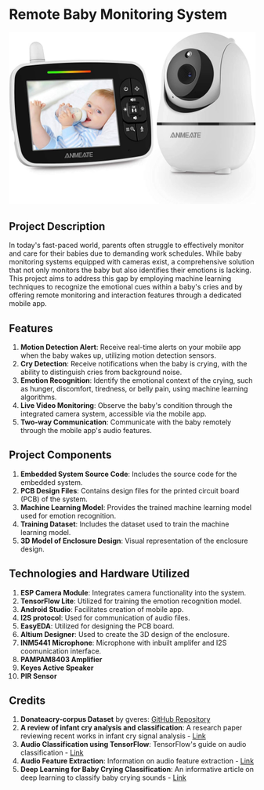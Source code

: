 # Remote Baby Monitoring System

![Baby Monitoring System](BabyMonitoring.jpg)

## Project Description

In today's fast-paced world, parents often struggle to effectively monitor and care for their babies due to demanding work schedules. While baby monitoring systems equipped with cameras exist, a comprehensive solution that not only monitors the baby but also identifies their emotions is lacking. This project aims to address this gap by employing machine learning techniques to recognize the emotional cues within a baby's cries and by offering remote monitoring and interaction features through a dedicated mobile app.

## Features

1. **Motion Detection Alert**: Receive real-time alerts on your mobile app when the baby wakes up, utilizing motion detection sensors.
2. **Cry Detection**: Receive notifications when the baby is crying, with the ability to distinguish cries from background noise.
3. **Emotion Recognition**: Identify the emotional context of the crying, such as hunger, discomfort, tiredness, or belly pain, using machine learning algorithms.
4. **Live Video Monitoring**: Observe the baby's condition through the integrated camera system, accessible via the mobile app.
5. **Two-way Communication**: Communicate with the baby remotely through the mobile app's audio features.

## Project Components

1. **Embedded System Source Code**: Includes the source code for the embedded system.
2. **PCB Design Files**: Contains design files for the printed circuit board (PCB) of the system.
3. **Machine Learning Model**: Provides the trained machine learning model used for emotion recognition.
4. **Training Dataset**: Includes the dataset used to train the machine learning model.
5. **3D Model of Enclosure Design**: Visual representation of the enclosure design.

## Technologies and Hardware Utilized

1. **ESP Camera Module**: Integrates camera functionality into the system.
2. **TensorFlow Lite**: Utilized for training the emotion recognition model.
3. **Android Studio**: Facilitates creation of mobile app.
4. **I2S protocol**: Used for communication of audio files.
5. **EasyEDA**: Utilized for designing the PCB board.
6. **Altium Designer**: Used to create the 3D design of the enclosure.
7. **INM5441 Microphone**: Microphone with inbuilt amplifer and I2S coomunication interface.
8. **PAMPAM8403 Amplifier**
9. **Keyes Active Speaker**
10. **PIR Sensor**

## Credits

1. **Donateacry-corpus Dataset** by gveres: [GitHub Repository](https://github.com/gveres/donateacry-corpus)
2. **A review of infant cry analysis and classification**: A research paper reviewing recent works in infant cry signal analysis - [Link](https://asmp-eurasipjournals.springeropen.com/articles/10.1186/s13636-021-00197-5)
3. **Audio Classification using TensorFlow**: TensorFlow's guide on audio classification - [Link](https://www.tensorflow.org/lite/examples/audio_classification/overview)
4. **Audio Feature Extraction**: Information on audio feature extraction - [Link](https://devopedia.org/audio-feature-extraction#:~:text=Audio%20feature%20extraction%20is%20a,converting%20digital%20and%20analog%20signals.)
5. **Deep Learning for Baby Crying Classification**: An informative article on deep learning to classify baby crying sounds - [Link](https://towardsdatascience.com/deep-learning-for-classifying-audio-of-babies-crying-9a29e057f7ca)
